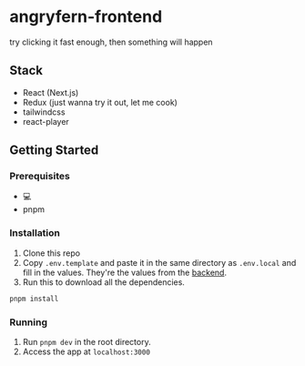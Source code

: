 # angryfern-frontend

try clicking it fast enough, then something will happen

## Stack

- React (Next.js)
- Redux (just wanna try it out, let me cook)
- tailwindcss
- react-player

## Getting Started

### Prerequisites

- 💻
- pnpm

### Installation

1. Clone this repo
2. Copy `.env.template` and paste it in the same directory as `.env.local` and fill in the values. They're the values from the [backend](https://github.com/bookpanda/angryfern-backend).
3. Run this to download all the dependencies.

```bash
pnpm install
```

### Running

1. Run `pnpm dev` in the root directory.
2. Access the app at `localhost:3000`
